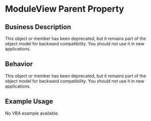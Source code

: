 # ModuleView Parent Property

## Business Description
This object or member has been deprecated, but it remains part of the object model for backward compatibility. You should not use it in new applications.

## Behavior
This object or member has been deprecated, but it remains part of the object model for backward compatibility. You should not use it in new applications.

## Example Usage
No VBA example available.
